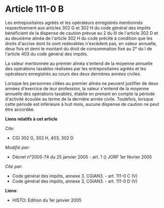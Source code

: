 # Article 111-0 B

Les entrepositaires agréés et les opérateurs enregistrés mentionnés respectivement aux articles 302 G et 302 H du code
général des impôts bénéficient de la dispense de caution prévue au 2 du III de l'article 302 D et au deuxième alinéa de
l'article 302 H du code précité à condition que les droits d'accise dont ils sont redevables n'excèdent pas, en valeur
annuelle, deux fois et demi le montant du droit de consommation fixé au 2° du I de l'article 403 du code général des impôts.

La valeur mentionnée au premier alinéa s'entend de la moyenne annuelle des opérations taxables réalisées par les
entrepositaires agréés et les opérateurs enregistrés au cours des deux dernières années civiles.

Lorsque les personnes citées au premier alinéa ne peuvent justifier de deux années d'exercice de leur profession, la valeur
s'entend de la moyenne annuelle des opérations taxables, établie en prenant en compte la période d'activité écoulée au terme
de la dernière année civile. Toutefois, lorsque cette période est inférieure à huit mois, aucune dispense de caution ne peut
être accordée.

**Liens relatifs à cet article**

_Cite_:

  - CGI 302 G, 302 H, 403, 302 D

_Modifié par_:

  - Décret n°2005-74 du 25 janvier 2005 - art. 1 () JORF 1er février 2005

_Cité par_:

  - Code général des impôts, annexe 3, CGIAN3. - art. 111-0 C (V)
  - Code général des impôts, annexe 3, CGIAN3. - art. 111-0 D (V)

**Liens**:

  - HISTO: Edition du 1er janvier 2005
